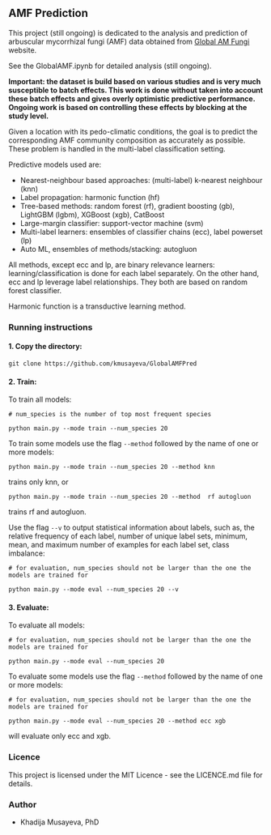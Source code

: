 ## AMF Prediction

This project (still ongoing) is dedicated to the analysis and prediction of arbuscular mycorrhizal fungi (AMF) data obtained from [Global AM Fungi](https://globalamfungi.com/) website. 

See the GlobalAMF.ipynb for detailed analysis (still ongoing). 

**Important: the dataset is build based on various studies and is very much susceptible to batch effects. This work is done without taken into account these batch effects and gives overly optimistic predictive performance. Ongoing work is based on controlling these effects by blocking at the study level.**

Given a location with its pedo-climatic conditions, the goal is to predict the corresponding AMF community composition as accurately as possible. These problem is handled in the multi-label classification setting. 

Predictive models used are:

* Nearest-neighbour based approaches: (multi-label) k-nearest neighbour (knn)
* Label propagation: harmonic function (hf)
* Tree-based methods: random forest (rf), gradient boosting (gb), LightGBM (lgbm), XGBoost (xgb), CatBoost
* Large-margin classifier: support-vector machine (svm)
* Multi-label learners: ensembles of classifier chains (ecc), label powerset (lp)
* Auto ML, ensembles of methods/stacking: autogluon 

All methods, except ecc and lp, are binary relevance learners: learning/classification is done for each label separately.
On the other hand, ecc and lp leverage label relationships. They both are based on random forest classifier.

Harmonic function is a transductive learning method.


### Running instructions

#### 1. Copy the directory:

```
git clone https://github.com/kmusayeva/GlobalAMFPred
```

#### 2. Train:

To train all models:

```
# num_species is the number of top most frequent species

python main.py --mode train --num_species 20
```

To train some models use the flag ```--method``` followed by the name of one or more models:

```
python main.py --mode train --num_species 20 --method knn
```
trains only knn, or

```
python main.py --mode train --num_species 20 --method  rf autogluon
```
trains rf and autogluon.

Use the flag ```--v``` to output statistical information about labels, such as, the relative frequency of each label, number of unique label sets,
minimum, mean, and maximum number of examples for each label set, class imbalance:

```
# for evaluation, num_species should not be larger than the one the models are trained for

python main.py --mode eval --num_species 20 --v
```

#### 3. Evaluate:

To evaluate all models:

```
# for evaluation, num_species should not be larger than the one the models are trained for

python main.py --mode eval --num_species 20
```

To evaluate some models use the flag ```--method``` followed by the name of one or more models:

```
# for evaluation, num_species should not be larger than the one the models are trained for

python main.py --mode eval --num_species 20 --method ecc xgb
```
will evaluate only ecc and xgb.


### Licence
This project is licensed under the MIT Licence - see the LICENCE.md file for details.


### Author
* Khadija Musayeva, PhD 


